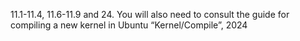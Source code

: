 11.1-11.4, 11.6-11.9 and 24. 
 You will also need to consult the guide for compiling a new kernel in Ubuntu “Kernel/Compile”, 2024